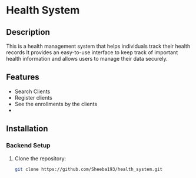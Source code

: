 # Health System

## Description

This is a health management system that helps individuals track their health records It provides an easy-to-use interface to keep track of important health information and allows users to manage their data securely.

## Features

- Search Clients
- Register clients
- See the enrollments by  the clients
- 

## Installation

### Backend Setup

1. Clone the repository:
   ```bash
   git clone https://github.com/Sheeba193/health_system.git
